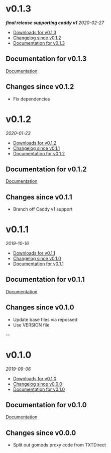 <!--
# v0.2.0
_2017_
  - [Downloads for v0.2.0](#downloads-for-v020)
  - [Changelog since v0.1.0](#changes-since-v010)
  - [Documentation for v0.2.0](#documentation-for-v020)

## Documentation for v0.2.0
[Documentation](/tree/v0.2.0/docs)

## Changes since v0.1.0

## Fixes since v0.1.0

---

-->

# v0.1.3
***final release supporting caddy v1***
_2020-02-27_
  - [Downloads for v0.1.3](https://github.com/okkur/gomods/releases/tag/v0.1.3)
  - [Changelog since v0.1.2](#changes-since-v012)
  - [Documentation for v0.1.3](#documentation-for-v013)

## Documentation for v0.1.3
[Documentation](/docs)

## Changes since v0.1.2
  - Fix dependencies

# v0.1.2
_2020-01-23_
  - [Downloads for v0.1.2](https://github.com/okkur/gomods/releases/tag/v0.1.2)
  - [Changelog since v0.1.1](#changes-since-v011)
  - [Documentation for v0.1.2](#documentation-for-v012)

## Documentation for v0.1.2
[Documentation](/docs)

## Changes since v0.1.1
  - Branch off Caddy v1 support

# v0.1.1
_2019-10-16_
  - [Downloads for v0.1.1](https://github.com/okkur/gomods/releases/tag/v0.1.1)
  - [Changelog since v0.1.0](#changes-since-v010)
  - [Documentation for v0.1.1](#documentation-for-v011)

## Documentation for v0.1.1
[Documentation](/docs)

## Changes since v0.1.0
  - Update base files via repossed
  - Use VERSION file

--

# v0.1.0
_2019-09-06_
  - [Downloads for v0.1.0](https://github.com/okkur/gomods/releases/tag/v0.1.0)
  - [Changelog since v0.0.0](#changes-since-v000)
  - [Documentation for v0.1.0](#documentation-for-v010)

## Documentation for v0.1.0
[Documentation](/docs)

## Changes since v0.0.0
  - Split out gomods proxy code from TXTDirect
